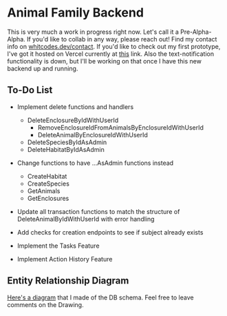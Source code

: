 # Animal Family Backend
This is very much a work in progress right now. Let's call it a Pre-Alpha-Alpha. If you'd like to collab in any way, please reach out! Find my contact info on [whitcodes.dev/contact](whitcodes.dev/contact). If you'd like to check out my first prototype, I've got it hosted on Vercel currently at [this](animal-family.vercel.app) link. Also the text-notification functionality is down, but I'll be working on that once I have this new backend up and running.

## To-Do List
- Implement delete functions and handlers
    - DeleteEnclosureByIdWithUserId
        - RemoveEnclosureIdFromAnimalsByEnclosureIdWithUserId
        - DeleteAnimalByEnclosureIdWithUserId
    - DeleteSpeciesByIdAsAdmin
    - DeleteHabitatByIdAsAdmin

- Change functions to have ...AsAdmin functions instead
    - CreateHabitat
    - CreateSpecies
    - GetAnimals
    - GetEnclosures

- Update all transaction functions to match the structure of DeleteAnimalByIdWithUserId with error handling

- Add checks for creation endpoints to see if subject already exists

- Implement the Tasks Feature

- Implement Action History Feature

## Entity Relationship Diagram
[Here's a diagram](https://docs.google.com/drawings/d/1Vi1yngr4CeXXt-slRGJsLI35_R-y-oIHlZ466be_wx8/edit?usp=sharing) that I made of the DB schema. Feel free to leave comments on the Drawing.